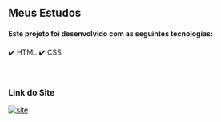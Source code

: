 <h2>Meus Estudos</h2>


<h4>Este projeto foi desenvolvido com as seguintes tecnologias:</h4>

✔️ HTML
✔️ CSS
<br></br>
#
<h3>Link do Site</h3>


[![site](https://img.shields.io/website?label=Site_Curiosidades_do_Android&style=for-the-badge&url=https://https://diegosantos-engtads.github.io/01-estudos-html-css/01-site-curiosidade-do-android/android.html)](https://diegosantos-engtads.github.io/01-estudos-html-css/01-site-curiosidade-do-android/android.html)

